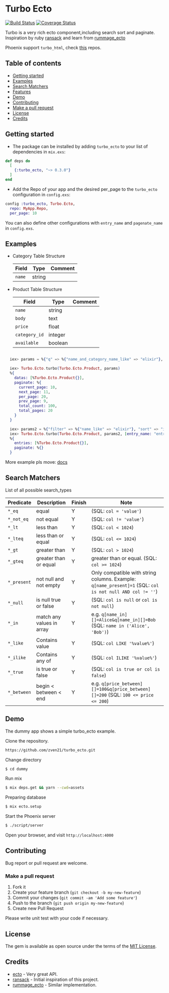 
# Turbo Ecto

[![Build Status](https://travis-ci.org/zven21/turbo_ecto.svg?branch=master)](https://travis-ci.org/zven21/turbo_ecto)
[![Coverage Status](https://coveralls.io/repos/github/zven21/turbo_ecto/badge.svg)](https://coveralls.io/github/zven21/turbo_ecto)

Turbo is a very rich ecto component,including search sort and paginate. Inspiration by ruby [ransack](https://github.com/activerecord-hackery/ransack) and learn from [rummage_ecto](https://github.com/aditya7iyengar/rummage_ecto)

Phoenix support `turbo_html`, check [this](https://github.com/zven21/turbo_html) repos.

## Table of contents

* [Getting started](#getting-started)
* [Examples](#examples)
* [Search Matchers](#search-matchers)
* [Features](#features)
* [Demo](#demo)
* [Contributing](#contributing)
* [Make a pull request](#make-a-pull-request)
* [License](#license)
* [Credits](#credits)

## Getting started

* The package can be installed by adding `turbo_ecto` to your list of dependencies in `mix.exs`:

```elixir
def deps do
  [
    {:turbo_ecto, "~> 0.3.0"}
  ]
end
```

* Add the Repo of your app and the desired per_page to the `turbo_ecto` configuration in `config.exs`:

```elixir
config :turbo_ecto, Turbo.Ecto,
  repo: MyApp.Repo,
  per_page: 10
```

You can also define other configurations with `entry_name` and `pagenate_name` in `config.exs`.

## Examples

* Category Table Structure

    |  Field | Type | Comment |
    | ------------- | ------------- | --------- |
    | `name`  | string  |  |

* Product Table Structure

    |  Field | Type | Comment |
    | ------------- | ------------- | --------- |
    | `name`  | string  |  |
    | `body` | text |  |
    | `price` | float |  |
    | `category_id` | integer | |
    | `available` | boolean |  |

```elixir

  iex> params = %{"q" => %{"name_and_category_name_like" => "elixir"}, "s" => "inserted_at+asc", "per_page" => 20}

  iex> Turbo.Ecto.turbo(Turbo.Ecto.Product, params)
  %{
    datas: [%Turbo.Ecto.Product{}],
    paginate: %{
      current_page: 10,
      next_page: 11,
      per_page: 20,
      prev_page: 9,
      total_count: 100,
      total_pages: 20
    }
  }

  iex> params2 = %{"filter" => %{"name_like" => "elixir"}, "sort" => "inserted_at+asc"}}
  iex> Turbo.Ecto.turbo(Turbo.Ecto.Product, params2, [entry_name: "entries"])
  %{
    entries: [%Turbo.Ecto.Product{}],
    paginate: %{}
  }

```

More example pls move: [docs](https://hexdocs.pm/turbo_ecto/api-reference.html)

## Search Matchers

List of all possible search_types

| Predicate | Description | Finish | Note
| ------------- | ------------- |-------- |-------- |
| `*_eq`  | equal  | Y | (SQL: `col = 'value'`) |
| `*_not_eq` | not equal | Y | (SQL: `col != 'value'`) |
| `*_lt` | less than | Y | (SQL: `col < 1024`) |
| `*_lteq` | less than or equal | Y |  (SQL: `col <= 1024`) |
| `*_gt` | greater than | Y | (SQL: `col > 1024`) |
| `*_gteq` | greater than or equal | Y | greater than or equal. (SQL: `col >= 1024`) |
| `*_present` | not null and not empty | Y | Only compatible with string columns. Example: `q[name_present]=1` (SQL: `col is not null AND col != ''`) |
| `*_null` | is null true or false | Y | (SQL: `col is null` or `col is not null`) |
| `*_in` | match any values in array | Y | e.g. `q[name_in][]=Alice&q[name_in][]=Bob` (SQL: `name in ('Alice', 'Bob')`)|
| `*_like` | Contains value | Y | (SQL: `col LIKE '%value%'`) |
| `*_ilike` | Contains any of | Y | (SQL: `col ILIKE '%value%'`) |
| `*_true` | is true or false | Y | (SQL: `col is true or col is false`) |
| `*_between`| begin < between < end | Y | e.g. `q[price_between][]=100&q[price_between][]=200` (SQL: `100 <= price <= 200`) |


## Demo

The dummy app shows a simple turbo_ecto example.

Clone the repository.

```bash
https://github.com/zven21/turbo_ecto.git
```

Change directory

```bash
$ cd dummy
```

Run mix

```bash
$ mix deps.get && yarn --cwd=assets
```

Preparing database

```bash
$ mix ecto.setup
```

Start the Phoenix server

```bash
$ ./script/server
```

Open your browser, and visit `http://localhost:4000`

## Contributing

Bug report or pull request are welcome.

### Make a pull request

1. Fork it
2. Create your feature branch (`git checkout -b my-new-feature`)
3. Commit your changes (`git commit -am 'Add some feature'`)
4. Push to the branch (`git push origin my-new-feature`)
5. Create new Pull Request

Please write unit test with your code if necessary.

## License

The gem is available as open source under the terms of the [MIT License](http://opensource.org/licenses/MIT).


## Credits

* [ecto](https://github.com/elixir-ecto/ecto) - Very great API.
* [ransack](https://github.com/activerecord-hackery/ransack) - Initial inspiration of this project.
* [rummage_ecto](https://github.com/aditya7iyengar/rummage_ecto) - Similar implementation.